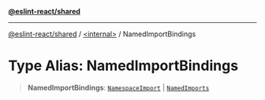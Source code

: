 [**@eslint-react/shared**](../../README.md)

***

[@eslint-react/shared](../../README.md) / [\<internal\>](../README.md) / NamedImportBindings

# Type Alias: NamedImportBindings

> **NamedImportBindings**: [`NamespaceImport`](../interfaces/NamespaceImport.md) \| [`NamedImports`](../interfaces/NamedImports.md)
